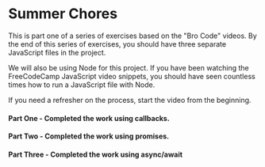 # Summer Chores
This is part one of a series of exercises based on the "Bro Code" videos. By the end of this series of exercises, you should have three separate JavaScript files in the project.

We will also be using Node for this project. If you have been watching the FreeCodeCamp JavaScript video snippets, you should have seen countless times how to run a JavaScript file with Node. 

If you need a refresher on the process, start the video from the beginning.

#### Part One - Completed the work using callbacks.

#### Part Two - Completed the work using promises.

#### Part Three - Completed the work using async/await